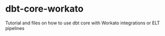 # dbt-core-workato
Tutorial and files on how to use dbt core with Workato integrations or ELT pipelines
